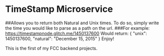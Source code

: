 TimeStamp Microservice
=================
##Allows you to return both Natural and Unix times. To do so, simply write the time you would like to parse as a path on the url.
###For example:
https://timestampnode.glitch.me/1450137600
Would return:
{ "unix": 1450137600, "natural": "December 15, 2015" }
Enjoy!

This is the first of my FCC backend projects.
